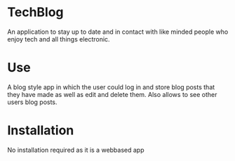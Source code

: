 # TechBlog

An application to stay up to date and in contact with like minded people who enjoy tech and all things electronic. 

# Use

A blog style app in which the user could log in and store blog posts that they have made as well as edit and delete them. Also allows to see other users blog posts.

# Installation

No installation required as it is a webbased app